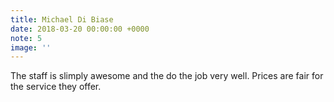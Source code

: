 ```yaml
---
title: Michael Di Biase
date: 2018-03-20 00:00:00 +0000
note: 5
image: ''
---
```

The staff is slimply awesome and the do the job very well. Prices are fair for the service they offer.